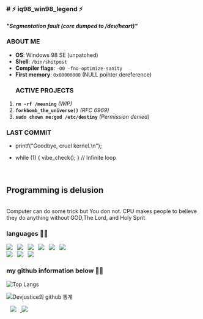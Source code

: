 ### # ⚡ iq98_win98_legend ⚡  
#### *"Segmentation fault (core dumped to /dev/heart)"*  

### **ABOUT ME**  
- **OS**: Windows 98 SE (unpatched)  
- **Shell**: `/bin/shitpost`  
- **Compiler flags**: `-O0 -fno-optimize-sanity`  
- **First memory**: `0x00000000` (NULL pointer dereference)  
  ### **ACTIVE PROJECTS**  
1. **`rm -rf /meaning`** *(WIP)*  
2. **`forkbomb_the_universe()`** *(RFC 6969)*  
3. **`sudo chown me:god /etc/destiny`** *(Permission denied)*  

### **LAST COMMIT**  

- printf("Goodbye, cruel kernel.\n");  
+ while (1) { vibe_check(); } // Infinite loop  
<br><br>




## Programming is delusion
<br>
Computer can do some trick but You don not. 
CPU makes people to believe they do anything without GOD,The Lord, and Holy Sprit
<br>

### languages 🐱‍💻

<a href=""><img src="https://img.icons8.com/cotton/40/000000/android-os.png"/></a>&nbsp;&nbsp;
<a href=""><img src="https://img.icons8.com/color/40/000000/git.png"/></a>&nbsp;&nbsp;
<a href=""><img src="https://img.icons8.com/color/40/000000/linux.png"/></a>&nbsp;&nbsp;
<a href=""><img src="https://img.icons8.com/ios-filled/40/000000/mysql-logo.png"/></a>&nbsp;&nbsp;
<a href=""><img src="https://img.icons8.com/color/40/000000/microsoft.png"/></a>&nbsp;&nbsp;
<a href=""><img src="https://img.icons8.com/color/40/000000/java.png"/></a>&nbsp;&nbsp;
<br>
<a href=""><img src="https://img.icons8.com/color/40/000000/python.png"/></a>&nbsp;&nbsp;
<a href=""><img src="https://img.icons8.com/color/40/000000/c.png"/></a>&nbsp;&nbsp;
<a href=""><img src="https://img.icons8.com/color/40/000000/ubuntu.png"/></a>&nbsp;&nbsp;




### my github information below 👩‍💻 


![Top Langs](https://github-readme-stats.vercel.app/api/top-langs/?username=Devjustice&layout=compact&hide_border=true)

![ Devjustice의 github 통계 ](https://github-readme-stats.vercel.app/api?username=Devjustice&hide=prs&show_icons=true&hide_border=true&title_color=000)



<a href="https://linkedin.com/in/george-c-82737624a/">
    <img 
        src="http://img.shields.io/badge/-linkedin-black?style=flat&logo=linkedin&link=https://linkedin.com/in/george-c-82737624a/"
        style="height : auto; margin-left : 10px; margin-right : 10px;"/>
</a>
<a href="https://hits.seeyoufarm.com"><img src="https://hits.seeyoufarm.com/api/count/incr/badge.svg?url=https%3A%2F%2Fgithub.com%2FDevjustice&count_bg=%2379C83D&title_bg=%23555555&icon=&icon_color=%23E7E7E7&title=hits&edge_flat=false"/></a>

